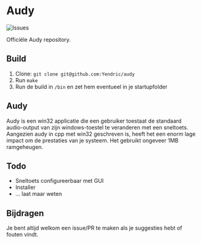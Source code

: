 # Audy

![Issues](https://img.shields.io/github/issues/Yendric/audy)

Officiële Audy repository.

## Build

1. Clone: `git clone git@github.com:Yendric/audy`
2. Run `make`
3. Run de build in `/bin` en zet hem eventueel in je startupfolder

## Audy

Audy is een win32 applicatie die een gebruiker toestaat de standaard audio-output van zijn windows-toestel te veranderen met een sneltoets. Aangezien audy in cpp met win32 geschreven is, heeft het een enorm lage impact om de prestaties van je systeem. Het gebruikt ongeveer 1MB ramgeheugen.

## Todo

- Sneltoets configureerbaar met GUI
- Installer
- ... laat maar weten

## Bijdragen

Je bent altijd welkom een issue/PR te maken als je suggesties hebt of fouten vindt.
